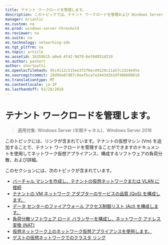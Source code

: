 ```yaml
---
title: テナント ワークロードを管理します。
description: このトピックでは、テナント ワークロードを管理および Windows Server 2016 での仮想ネットワークに方法について、ソフトウェア定義ネットワーク ガイドの一部です。
manager: brianlic
ms.custom: na
ms.prod: windows-server-threshold
ms.reviewer: na
ms.suite: na
ms.technology: networking-sdn
ms.tgt_pltfrm: na
ms.topic: article
ms.assetid: 16359b15-a0e4-4f42-9d70-6ef0d851d219
ms.author: pashort
author: shortpatti
ms.openlocfilehash: 95c4112c515ee3f2f6ec49129c11a57c2d24e45e
ms.sourcegitcommit: 19d9da87d87c9eefbca7a3443d2b1df486b0b010
ms.translationtype: MT
ms.contentlocale: ja-JP
ms.lasthandoff: 03/28/2018
---
```

# <a name="manage-tenant-workloads"></a>テナント ワークロードを管理します。

>適用対象: Windows Server (半期チャネル)、Windows Server 2016

このトピックには、リンクが含まれています。テナントの仮想マシン (Vm) を追加することで、テナント ワークロードを管理することができますのドキュメントを使用してネットワーク仮想アプライアンス、構成するソフトウェアの負荷分散、および詳細。

このセクションには、次のトピックが含まれています。

- [バーチャル マシンを作成し、テナントの仮想ネットワークまたは VLAN に接続](Create-a-Tenant-VM.md)
- [テナントの VM ネットワーク アダプターのサービスの品質 (QoS) を構成します。](Configure-QoS-for-Tenant-VM-Network-Adapter.md)
- [データ センターのファイアウォール アクセス制御リスト (Acl) を構成します。](Configure-Datacenter-Firewall-ACLs.md)
- [負荷分散ソフトウェア ロード バランサーを構成し、ネットワーク アドレス変換 (NAT)](Configure-SLB-and-NAT.md)
- [仮想ネットワーク上のネットワーク仮想アプライアンスを使用します。](Use-Network-Virtual-Appliances-on-a-VN.md)
- [ゲストの仮想ネットワークでのクラスタ リング](guest-clustering.md)